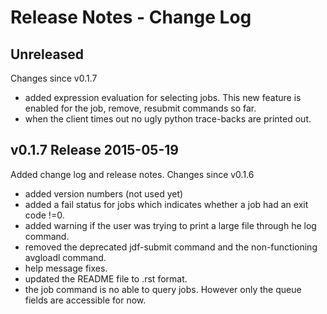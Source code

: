 Release Notes - Change Log
==========================


Unreleased
--------------------------------------------------------------------------------
Changes since v0.1.7

- added expression evaluation for selecting jobs. This new feature is enabled for the job, remove, resubmit commands so far.
- when the client times out no ugly python trace-backs are printed out.


v0.1.7 Release 2015-05-19 
--------------------------------------------------------------------------------
Added change log and release notes. Changes since v0.1.6

- added version numbers (not used yet)
- added a fail status for jobs which indicates whether a job had an exit code !=0.
- added warning if the user was trying to print a large file through he log command.
- removed the deprecated jdf-submit command and the non-functioning avgloadl command.
- help message fixes.
- updated the README file to .rst format.
- the job command is no able to query jobs. However only the queue fields are accessible for now.
